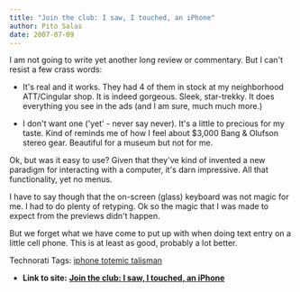 ```yaml
---
title: "Join the club: I saw, I touched, an iPhone"
author: Pito Salas
date: 2007-07-09
---
```




I am not going to write yet another long review or commentary. But I can't
resist a few crass words:

  * It's real and it works. They had 4 of them in stock at my neighborhood ATT/Cingular shop. It is indeed gorgeous. Sleek, star-trekky. It does everything you see in the ads (and I am sure, much much more.)

  * I don't want one ('yet' - never say never). It's a little to precious for my taste. Kind of reminds me of how I feel about $3,000 Bang & Olufson stereo gear. Beautiful for a museum but not for me.

Ok, but was it easy to use? Given that they've kind of invented a new paradigm
for interacting with a computer, it's darn impressive. All that functionality,
yet no menus.

I have to say though that the on-screen (glass) keyboard was not magic for me.
I had to do plenty of retyping. Ok so the magic that I was made to expect from
the previews didn't happen.

But we forget what we have come to put up with when doing text entry on a
little cell phone. This is at least as good, probably a lot better.

Technorati Tags: [iphone totemic
talisman](<http://technorati.com/tag/iphone%20totemic%20talisman>)


* **Link to site:** **[Join the club: I saw, I touched, an iPhone](None)**
